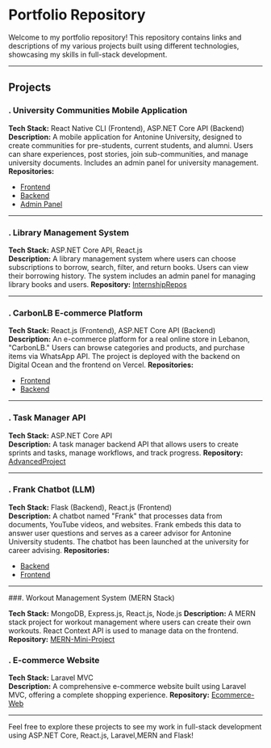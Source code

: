# Portfolio Repository

Welcome to my portfolio repository! This repository contains links and descriptions of my various projects built using different technologies, showcasing my skills in full-stack development.

---

## Projects

### . **University Communities Mobile Application**  
**Tech Stack:** React Native CLI (Frontend), ASP.NET Core API (Backend)  
**Description:** A mobile application for Antonine University, designed to create communities for pre-students, current students, and alumni. Users can share experiences, post stories, join sub-communities, and manage university documents. Includes an admin panel for university management.
**Repositories:**  
- [Frontend](https://github.com/RaniHijazi/FypFrontend.git)  
- [Backend](https://github.com/RaniHijazi/FypBakenc.git)  
- [Admin Panel](https://github.com/wadihissa1/fyp-admin.git)

---

### . **Library Management System**  
**Tech Stack:** ASP.NET Core API, React.js  
**Description:** A library management system where users can choose subscriptions to borrow, search, filter, and return books. Users can view their borrowing history. The system includes an admin panel for managing library books and users.
**Repository:** [InternshipRepos](https://github.com/RaniHijazi/InternshipRepos.git)

---

### . **CarbonLB E-commerce Platform**  
**Tech Stack:** React.js (Frontend), ASP.NET Core API (Backend)  
**Description:** An e-commerce platform for a real online store in Lebanon, "CarbonLB." Users can browse categories and products, and purchase items via WhatsApp API. The project is deployed with the backend on Digital Ocean and the frontend on Vercel.
**Repositories:**  
- [Frontend](https://github.com/RaniHijazi/carbonlbfront.git)  
- [Backend](https://github.com/RaniHijazi/carbonlbback.git)

---

### . **Task Manager API**  
**Tech Stack:** ASP.NET Core API  
**Description:** A task manager backend API that allows users to create sprints and tasks, manage workflows, and track progress.
**Repository:** [AdvancedProject](https://github.com/RaniHijazi/AdvancedProject.git)

---

### . **Frank Chatbot (LLM)**  
**Tech Stack:** Flask (Backend), React.js (Frontend)  
**Description:** A chatbot named "Frank" that processes data from documents, YouTube videos, and websites. Frank embeds this data to answer user questions and serves as a career advisor for Antonine University students. The chatbot has been launched at the university for career advising.
**Repositories:**  
- [Backend](https://github.com/wadihissa1/Frank-LLM.git)  
- [Frontend](https://github.com/wadihissa1/Frank-web.git)

---

###. Workout Management System (MERN Stack)

**Tech Stack:** MongoDB, Express.js, React.js, Node.js
**Description:** A MERN stack project for workout management where users can create their own workouts. React Context API is used to manage data on the frontend.
**Repository:** [MERN-Mini-Project](https://github.com/RaniHijazi/MERN-Mini-Project.git)



### . **E-commerce Website**  
**Tech Stack:** Laravel MVC  
**Description:** A comprehensive e-commerce website built using Laravel MVC, offering a complete shopping experience.
**Repository:** [Ecommerce-Web](https://github.com/mahdi751/Ecommerce-Web.git)

---

Feel free to explore these projects to see my work in full-stack development using ASP.NET Core, React.js, Laravel,MERN and Flask!

